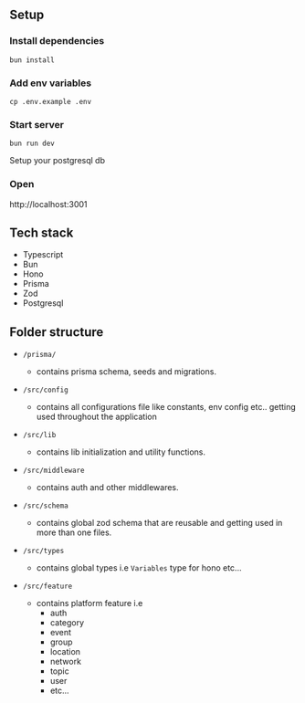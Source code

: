 ## Setup

### Install dependencies

```
bun install
```

### Add env variables

```
cp .env.example .env
```

### Start server

```
bun run dev
```

Setup your postgresql db

### Open

http://localhost:3001

## Tech stack

- Typescript
- Bun
- Hono
- Prisma
- Zod
- Postgresql

## Folder structure

- `/prisma/`

  - contains prisma schema, seeds and migrations.

- `/src/config`

  - contains all configurations file like constants, env config etc.. getting used throughout the application

- `/src/lib`

  - contains lib initialization and utility functions.

- `/src/middleware`

  - contains auth and other middlewares.

- `/src/schema`

  - contains global zod schema that are reusable and getting used in more than one files.

- `/src/types`

  - contains global types i.e `Variables` type for hono etc...

- `/src/feature`
  - contains platform feature i.e
    - auth
    - category
    - event
    - group
    - location
    - network
    - topic
    - user
    - etc...
